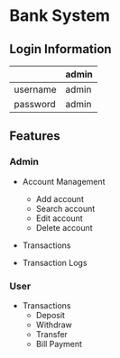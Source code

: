# Bank System


## Login Information
|   | admin | 
| ------------- | ------------- |
| username  | admin  |
| password  | admin  |

## Features

### Admin
* Account Management
  * Add account
  * Search account
  * Edit account
  * Delete account

* Transactions
* Transaction Logs

 
 
### User
* Transactions
  * Deposit
  * Withdraw
  * Transfer
  * Bill Payment
 
